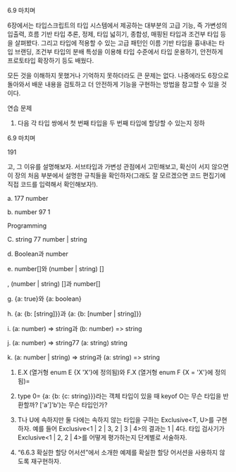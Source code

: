 6.9 마치며

6장에서는 타입스크립트의 타입 시스템에서 제공하는 대부분의 고급 기능, 즉 가변성의 입출력, 흐름 기반 타입 추론, 정제, 타입 넓히기, 종합성, 매핑된 타입과 조건부 타입 등을 살펴봤다. 그리고 타입에 적용할 수 있는 고급 패턴인 이름 기반 타입을 흉내내는 타입 브랜딩, 조건부 타입의 분배 특성을 이용해 타입 수준에서 타입 운용하기, 안전하게 프로토타입 확장하기 등도 배웠다.

모든 것을 이해하지 못했거나 기억하지 못하더라도 큰 문제는 없다. 나중에라도 6장으로 돌아와서 배운 내용을 검토하고 더 안전하게 기능을 구현하는 방법을 참고할 수 있을 것이다.

연습 문제

1. 다음 각 타입 쌍에서 첫 번째 타입을 두 번째 타입에 할당할 수 있는지 정하

6.9 마치며

191

고, 그 이유를 설명해보자. 서브타입과 가변성 관점에서 고민해보고, 확신이 서지 않으면 이 장의 처음 부분에서 설명한 규칙들을 확인하자(그래도 잘 모르겠으면 코드 편집기에 직접 코드를 입력해서 확인해보자!).

a. 177 number

b. number 97 1

Programming

C. string 77 number | string

d. Boolean과 number

e. number[]와 (number | string) []

, (number | string) []과 number[]

g. {a: true}와 {a: boolean}

h. {a: {b: [string]}}과 {a: {b: [number | string]}}

i. (a: number) => string과 (b: number) => string

j. (a: number) => string77 (a: string) string

k. (a: number | string) => string과 (a: string) => string

1. E.X (열거형 enum E {X 'X'}에 정의됨)와 F.X (열거형 enum F {X = 'X'}에 정의됨)=

2. type 0= {a: {b: {c: string}}}라는 객체 타입이 있을 때 keyof O는 무슨 타입을 반환할까? ['a']'b')는 무슨 타입인가?

3. T나 U에 속하지만 둘 다에는 속하지 않는 타입을 구하는 Exclusive<T, U>를 구현하자. 예를 들어 Exclusive<1 | 2 | 3, 2 | 3 | 4>의 결과는 1 | 4다. 타입 검사기가 Exclusive<1 | 2, 2 | 4>를 어떻게 평가하는지 단계별로 서술하자.

4. “6.6.3 확실한 할당 어서션”에서 소개한 예제를 확실한 할당 어서션을 사용하지 않도록 재구현하자.
